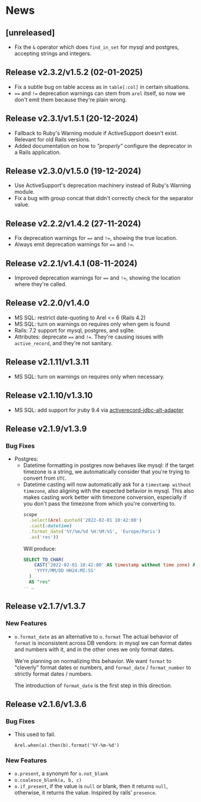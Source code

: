 # News

## [unreleased]

- Fix the `&` operator which does `find_in_set` for mysql and postgres, accepting strings and integers.

## Release v2.3.2/v1.5.2 (02-01-2025)

- Fix a subtle bug on table access as in `table[:col]` in certain situations.
- `==` and `!=` deprecation warnings can stem from `arel` itself, so now we don't emit them because they're plain wrong.

## Release v2.3.1/v1.5.1 (20-12-2024)

- Fallback to Ruby's Warning module if ActiveSupport doesn't exist. Relevant for old Rails versions.
- Added documentation on how to _"properly"_ configure the deprecator in a Rails application.

## Release v2.3.0/v1.5.0 (19-12-2024)

- Use ActiveSupport's deprecation machinery instead of Ruby's Warning module.
- Fix a bug with group concat that didn't correctly check for the separator value.

## Release v2.2.2/v1.4.2 (27-11-2024)

- Fix deprecation warnings for `==` and `!=`, showing the true location.
- Always emit deprecation warnings for `==` and `!=`.

## Release v2.2.1/v1.4.1 (08-11-2024)

- Improved deprecation warnings for `==` and `!=`, showing the location where they're called.

## Release v2.2.0/v1.4.0

- MS SQL: restrict date-quoting to Arel <= 6 (Rails 4.2)
- MS SQL: turn on warnings on requires only when gem is found
- Rails: 7.2 support for mysql, postgres, and sqlite.
- Attributes: deprecate `==` and `!=`. They're causing issues with
  `active_record`, and they're not sanitary.

## Release v2.1.11/v1.3.11

- MS SQL: turn on warnings on requires only when necessary.

## Release v2.1.10/v1.3.10

- MS SQL: add support for jruby 9.4 via [activerecord-jdbc-alt-adapter](https://rubygems.org/gems/activerecord-jdbc-alt-adapter/)

## Release v2.1.9/v1.3.9

### Bug Fixes

- Postgres:
  - Datetime formatting in postgres now behaves like mysql: if the target
    timezone is a string, we automatically consider that you're trying to
    convert from `UTC`.
  - Datetime casting will now automatically ask for a
    `timestamp without timezone`, also aligning with the expected befavior
    in mysql. This also makes casting work better with timezone conversion,
    especially if you don't pass the timezone from which you're converting
    to.
    ```ruby
    scope
      .select(Arel.quoted('2022-02-01 10:42:00')
      .cast(:datetime)
      .format_date('%Y/%m/%d %H:%M:%S', 'Europe/Paris')
      .as('res'))
    ```
    Will produce:
    ```sql
    SELECT TO_CHAR(
        CAST('2022-02-01 10:42:00' AS timestamp without time zone) AT TIME ZONE 'UTC' AT TIME ZONE 'Europe/Paris',
        'YYYY/MM/DD HH24:MI:SS'
      )
      AS "res"
    -- …
    ```

## Release v2.1.7/v1.3.7

### New Features

- `o.format_date` as an alternative to `o.format`
  The actual behavior of `format` is inconsistent across DB vendors: in mysql we
  can format dates and numbers with it, and in the other ones we only format
  dates.

  We're planning on normalizing this behavior. We want `format` to "cleverly"
  format dates or numbers, and `format_date` / `format_number` to strictly
  format dates / numbers.

  The introduction of `format_date` is the first step in this direction.

## Release v2.1.6/v1.3.6

### Bug Fixes

- This used to fail.
  ```
  Arel.when(a).then(b).format('%Y-%m-%d')
  ```

### New Features

- `o.present`, a synonym for `o.not_blank`
- `o.coalesce_blank(a, b, c)`
- `o.if_present`, if the value is `null` or blank, then it returns `null`,
  otherwise, it returns the value.  Inspired by rails' `presence`.
